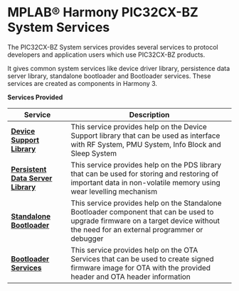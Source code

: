 # MPLAB® Harmony PIC32CX-BZ System Services

The PIC32CX-BZ System services provides several services to protocol developers and application users which use PIC32CX-BZ products. 
 

It gives common system services like device driver library, persistence data server library, standalone bootloader and Bootloader services. These services are created as components in Harmony 3.

**Services Provided**

|Service|	Description|
|---|---|
|**[Device Support Library](GUID-2167300F-6A96-440E-83CA-FC9C0C259914.md)**	|This service provides help on the Device Support library that can be used as interface with RF System, PMU System, Info Block and Sleep System|
|**[Persistent Data Server Library](GUID-D08C61D1-8CD6-4D2F-B74D-E58784C9042B.md)**	|	This service provides help on the PDS library that can be used for storing and restoring of important data in non-volatile memory using wear levelling mechanism|
|**[Standalone Bootloader](GUID-A04B5B1F-202B-4944-B18F-13E4857CC3CD.md)**	|	This service provides help on the Standalone Bootloader component that can be used to upgrade firmware on a target device without the need for an external programmer or debugger|
|**[Bootloader Services](GUID-E95D4418-FDD2-49A3-999F-6EFBA54DDA3D.md)**	|	This service provides help on the OTA Services that can be used to create signed firmware image for OTA with the provided header and OTA header information |